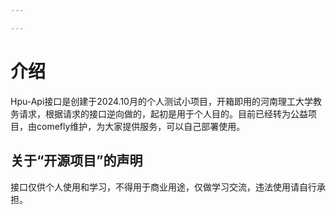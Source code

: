 ```yaml
---

---
```


# 介绍

Hpu-Api接口是创建于2024.10月的个人测试小项目，开箱即用的河南理工大学教务请求，根据请求的接口逆向做的，起初是用于个人目的。目前已经转为公益项目，由comefly维护，为大家提供服务，可以自己部署使用。

## 关于“开源项目”的声明

接口仅供个人使用和学习，不得用于商业用途，仅做学习交流，违法使用请自行承担。

